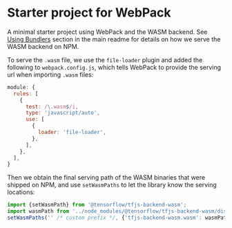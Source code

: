 # Starter project for WebPack

A minimal starter project using WebPack and the WASM backend.
See [Using Bundlers](../../README.md#using-bundlers) section in the main readme
for details on how we serve the WASM backend on NPM.

To serve the `.wasm` file, we use the `file-loader` plugin and added the
following to `webpack.config.js`, which tells WebPack to provide the serving url
when importing `.wasm` files:

```js
module: {
  rules: [
    {
      test: /\.wasm$/i,
      type: 'javascript/auto',
      use: [
        {
          loader: 'file-loader',
        },
      ],
    },
  ],
}
```

Then we obtain the final serving path of the WASM binaries that were shipped on
NPM, and use `setWasmPaths` to let the library know the serving locations:

```ts
import {setWasmPath} from '@tensorflow/tfjs-backend-wasm';
import wasmPath from '../node_modules/@tensorflow/tfjs-backend-wasm/dist/tfjs-backend-wasm.wasm';
setWasmPaths('' /* custom prefix */, {'tfjs-backend-wasm.wasm': wasmPath});
```
